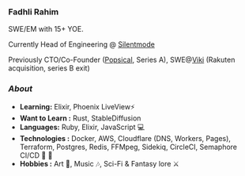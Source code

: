 ### Fadhli Rahim

SWE/EM with 15+ YOE.

Currently Head of Engineering @ [Silentmode](https://silentmode.my/)

Previously CTO/Co-Founder ([Popsical](https://popsical.com), Series A), SWE@[Viki](https://viki.com) (Rakuten acquisition, series B exit)

### <i>About</i>
-  **Learning:** Elixir, Phoenix LiveView:zap:
-  **Want to Learn :** Rust, StableDiffusion
-  **Languages:** Ruby, Elixir, JavaScript 💻
-  **Technologies  :** Docker, AWS, Cloudflare (DNS, Workers, Pages), Terraform, Postgres, Redis, FFMpeg, Sidekiq, CircleCI, Semaphore CI/CD :hammer: :wrench:
-  **Hobbies :** Art :art:, Music :notes:, Sci-Fi & Fantasy lore :crossed_swords:



